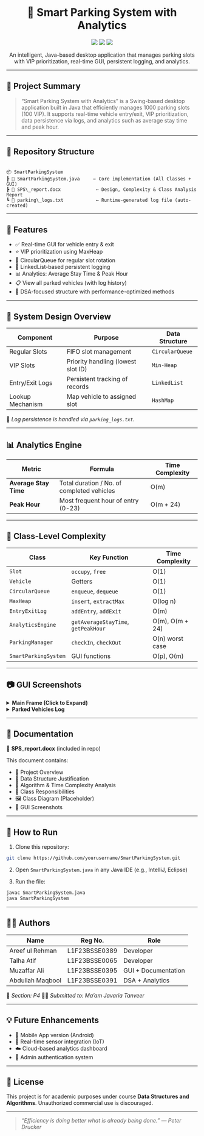
<h1 align="center">🚗 Smart Parking System with Analytics</h1>

<p align="center">
  <img src="https://img.shields.io/badge/Java-Swing-orange?style=for-the-badge&logo=java&logoColor=white" />
  <img src="https://img.shields.io/badge/Data%20Structures-Queue%2C%20Heap%2C%20LinkedList-blue?style=for-the-badge" />
  <img src="https://img.shields.io/badge/GUI-Interactive-green?style=for-the-badge" />
</p>

<p align="center">An intelligent, Java-based desktop application that manages parking slots with VIP prioritization, real-time GUI, persistent logging, and analytics.</p>

---

## 🧠 Project Summary

> “Smart Parking System with Analytics” is a Swing-based desktop application built in Java that efficiently manages 1000 parking slots (100 VIP). It supports real-time vehicle entry/exit, VIP prioritization, data persistence via logs, and analytics such as average stay time and peak hour.

---

## 📁 Repository Structure

```

📦 SmartParkingSystem
┣ 📄 SmartParkingSystem.java     ← Core implementation (All Classes + GUI)
┣ 📄 SPS\_report.docx             ← Design, Complexity & Class Analysis Report
┗ 📄 parking\_logs.txt            ← Runtime-generated log file (auto-created)

````

---

## 🔧 Features

- ✅ Real-time GUI for vehicle entry & exit
- ⭐ VIP prioritization using MaxHeap
- 🔄 CircularQueue for regular slot rotation
- 🧾 LinkedList-based persistent logging
- 📊 Analytics: Average Stay Time & Peak Hour
- 📋 View all parked vehicles (with log history)
- 🧠 DSA-focused structure with performance-optimized methods

---

## 🧩 System Design Overview

| Component         | Purpose                              | Data Structure   |
|------------------|--------------------------------------|------------------|
| Regular Slots     | FIFO slot management                 | `CircularQueue`  |
| VIP Slots         | Priority handling (lowest slot ID)   | `Min-Heap`       |
| Entry/Exit Logs   | Persistent tracking of records       | `LinkedList`     |
| Lookup Mechanism  | Map vehicle to assigned slot         | `HashMap`        |

🧠 *Log persistence is handled via `parking_logs.txt`.*

---

## 📊 Analytics Engine

| Metric              | Formula                                             | Time Complexity |
|---------------------|------------------------------------------------------|------------------|
| **Average Stay Time** | Total duration / No. of completed vehicles         | O(m)              |
| **Peak Hour**        | Most frequent hour of entry (0-23)                  | O(m + 24)         |

---

## 🧪 Class-Level Complexity

| Class               | Key Function                     | Time Complexity |
|---------------------|----------------------------------|------------------|
| `Slot`              | `occupy`, `free`                 | O(1)             |
| `Vehicle`           | Getters                          | O(1)             |
| `CircularQueue`     | `enqueue`, `dequeue`             | O(1)             |
| `MaxHeap`           | `insert`, `extractMax`           | O(log n)         |
| `EntryExitLog`      | `addEntry`, `addExit`            | O(m)             |
| `AnalyticsEngine`   | `getAverageStayTime`, `getPeakHour` | O(m), O(m + 24) |
| `ParkingManager`    | `checkIn`, `checkOut`            | O(n) worst case  |
| `SmartParkingSystem`| GUI functions                    | O(p), O(m)       |

---

## 📷 GUI Screenshots

<details>
<summary><b>Main Frame (Click to Expand)</b></summary>

![Main Frame](https://via.placeholder.com/700x300.png?text=Main+Frame+GUI+Screenshot)

</details>

<details>
<summary><b>Parked Vehicles Log</b></summary>

![Parked Vehicles](https://via.placeholder.com/700x300.png?text=Parked+Vehicles+Frame)

</details>

---

## 📜 Documentation

📄 **SPS_report.docx** (included in repo)

This document contains:

- 📌 Project Overview
- 🧠 Data Structure Justification
- 🧮 Algorithm & Time Complexity Analysis
- 🧱 Class Responsibilities
- 🖼️ Class Diagram (Placeholder)
- 🧾 GUI Screenshots

---

## 🚀 How to Run

1. Clone this repository:
```bash
git clone https://github.com/yourusername/SmartParkingSystem.git
````

2. Open `SmartParkingSystem.java` in any Java IDE (e.g., IntelliJ, Eclipse)

3. Run the file:

```bash
javac SmartParkingSystem.java
java SmartParkingSystem
```

---

## 👨‍💻 Authors

| Name             | Reg No.       | Role                |
| ---------------- | ------------- | ------------------- |
| Areef ul Rehman  | L1F23BSSE0389 | Developer           |
| Talha Atif       | L1F23BSSE0065 | Developer           |
| Muzaffar Ali     | L1F23BSSE0395 | GUI + Documentation |
| Abdullah Maqbool | L1F23BSSE0391 | DSA + Analytics     |

📘 *Section: P4*
🧑‍🏫 *Submitted to: Ma’am Javaria Tanveer*

---

## 💡 Future Enhancements

* 📲 Mobile App version (Android)
* 📡 Real-time sensor integration (IoT)
* ☁️ Cloud-based analytics dashboard
* 🔐 Admin authentication system

---

## 📑 License

This project is for academic purposes under course **Data Structures and Algorithms**.
Unauthorized commercial use is discouraged.

---

> *“Efficiency is doing better what is already being done.” — Peter Drucker*

```

